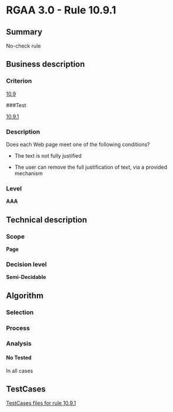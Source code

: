 # RGAA 3.0 -  Rule 10.9.1

## Summary

No-check rule

## Business description

### Criterion

[10.9](http://asqatasun.github.io/RGAA--3.0--EN/RGAA3.0_Criteria_English_version_v1.html#crit-10-9)

###Test

[10.9.1](http://asqatasun.github.io/RGAA--3.0--EN/RGAA3.0_Criteria_English_version_v1.html#test-10-9-1)

### Description
Does each Web page meet
    one of the following conditions?
    <ul><li>The text is not fully justified</li>
  <li>The user can remove the
   full justification of text, via a provided mechanism</li>
    </ul> 


### Level

**AAA**

## Technical description

### Scope

**Page**

### Decision level

**Semi-Decidable**

## Algorithm

### Selection

### Process

### Analysis

#### No Tested 

In all cases




##  TestCases 

[TestCases files for rule 10.9.1](https://github.com/Asqatasun/Asqatasun/tree/master/rules/rules-rgaa3.0/src/test/resources/testcases/rgaa30/Rgaa30Rule100901/) 


